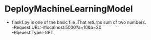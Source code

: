 # DeployMachineLearningModel
- flask1.py is one of the basic file .That returns sum of two numbers.<br/>
 -Request URL:-#localhost:5000?a=10&b=20<br>
 -Rqeuest Type:-GET
